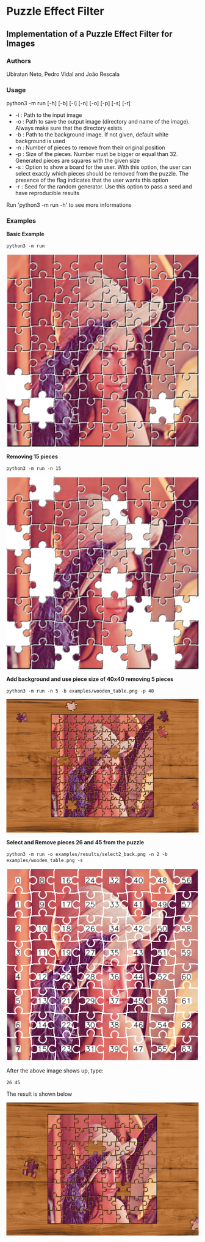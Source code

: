 # Puzzle Effect Filter

## Implementation of a Puzzle Effect Filter for Images

### Authors

Ubiratan Neto, Pedro Vidal and João Rescala

### Usage

python3 -m run [-h] [-b] [-i] [-n] [-o] [-p] [-s] [-r]

+ -i : Path to the input image
+ -o : Path to save the output image (directory and name of the image). Always make sure that the directory exists
+ -b : Path to the background image. If not given, default white background is used
+ -n : Number of pieces to remove from their original position
+ -p : Size of the pieces. Number must be bigger or equal than 32. Generated pieces are squares with the given size
+ -s : Option to show a board for the user. With this option, the user can select exactly which pieces should be removed from the puzzle. The presence of the flag indicates that the user wants this option
+ -r : Seed for the random generator. Use this option to pass a seed and have reproducible results

Run 'python3 -m run -h' to see more informations 

### Examples

**Basic Example**
```
python3 -m run
```

![Basic Example](examples/results/default.png)

**Removing 15 pieces** 

```
python3 -m run -n 15
```

![Remove 15 Pieces](examples/results/remove15.png)

**Add background and use piece size of 40x40 removing 5 pieces**

```
python3 -m run -n 5 -b examples/wooden_table.png -p 40
```

![Remove 5 Pieces 40x40 from image with background](examples/results/back40_remove5.png)

**Select and Remove pieces 26 and 45 from the puzzle**

```
python3 -m run -o examples/results/select2_back.png -n 2 -b examples/wooden_table.png -s
```

![Select Puzzle Board](examples/results/puzzleboard.png)

After the above image shows up, type:
```
26 45
```

The result is shown below

![Select Puzzle Board](examples/results/select2_back.png)




